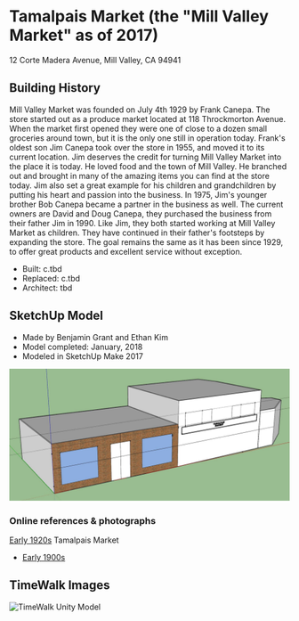 # Tamalpais Market (the "Mill Valley Market" as of 2017)
12 Corte Madera Avenue, Mill Valley, CA 94941

## Building History

Mill Valley Market was founded on July 4th 1929 by Frank Canepa. The store started out as a produce market located at 118 Throckmorton Avenue. When the market first opened they were one of close to a dozen small groceries around town, but it is the only one still in operation today. Frank's oldest son Jim Canepa took over the store in 1955, and moved it to its current location. Jim deserves the credit for turning Mill Valley Market into the place it is today. He loved food and the town of Mill Valley. He branched out and brought in many of the amazing items you can find at the store today. Jim also set a great example for his children and grandchildren by putting his heart and passion into the business. In 1975, Jim's younger brother Bob Canepa became a partner in the business as well. The current owners are  David and Doug Canepa, they purchased the business from their father Jim in 1990. Like Jim, they both started working at Mill Valley Market as children. They have continued in their father's footsteps by expanding the store. The goal remains the same as it has been since 1929, to offer great products and excellent service without exception.

- Built: c.tbd
- Replaced: c.tbd
- Architect: tbd


## SketchUp Model
- Made by Benjamin Grant and Ethan Kim
- Model completed: January, 2018
- Modeled in SketchUp Make 2017

![SketchUp Make 2017 model screenshot](tamalpais-market-1920.jpg)

### Online references & photographs
[Early 1920s](Tamalpais%20Market%20-%20Early%201900s%20-%20MVN5001.jpg)
Tamalpais Market 
* [Early 1900s](Tamalpais%20Market%20-%20Early%201900s%20-%20MVN5001.jpg)

## TimeWalk Images
![TimeWalk Unity Model](tbd)
